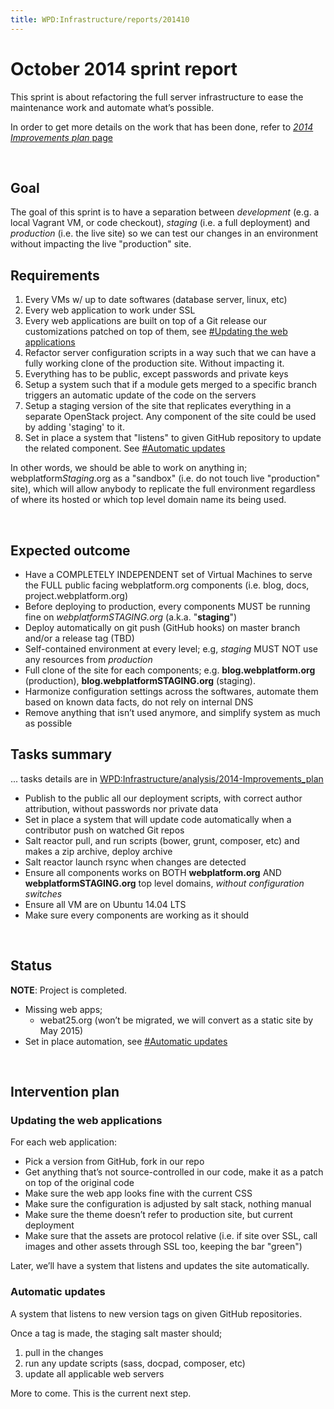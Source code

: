 ```yaml
---
title: WPD:Infrastructure/reports/201410
---
```

<h1><span class="mw-headline" id="October_2014_sprint_report">October 2014 sprint report</span></h1>
<p>This sprint is about refactoring the full server infrastructure to ease the maintenance work and automate what’s possible.
</p><p>In order to get more details on the work that has been done, refer to <a href="/wiki/WPD:Infrastructure/analysis/2014-Improvements_plan" title="WPD:Infrastructure/analysis/2014-Improvements plan"><i>2014 Improvements plan</i> page</a>
</p><p><br />
</p>
<h2><span class="mw-headline" id="Goal">Goal</span></h2>
<p>The goal of this sprint is to have a separation between <i>development</i> (e.g. a local Vagrant VM, or code checkout), <i>staging</i> (i.e. a full deployment) and <i>production</i> (i.e. the live site) so we can test our changes in an environment without impacting the live "production" site.
</p>
<h2><span class="mw-headline" id="Requirements">Requirements</span></h2>
<ol><li> Every VMs w/ up to date softwares (database server, linux, etc)</li>
<li> Every web application to work under SSL</li>
<li> Every web applications are built on top of a Git release our customizations patched on top of them, see <a href="#Updating_the_web_applications">#Updating the web applications</a></li>
<li> Refactor server configuration scripts in a way such that we can have a fully working clone of the production site. Without impacting it. </li>
<li> Everything has to be public, except passwords and private keys</li>
<li> Setup a system such that if a module gets merged to a specific branch triggers an automatic update of the code on the servers</li>
<li> Setup a staging version of the site that replicates everything in a separate OpenStack project. Any component of the site could be used by adding 'staging' to it.</li>
<li> Set in place a system that "listens" to given GitHub repository to update the related component. See <a href="#Automatic_updates">#Automatic updates</a></li></ol>
<p>In other words, we should be able to work on anything in; webplatform<i>Staging</i>.org as a "sandbox" (i.e. do not touch live "production" site), which will allow anybody to replicate the full environment regardless of where its hosted or which top level domain name its being used.
</p><p><br />
</p>
<h2><span class="mw-headline" id="Expected_outcome">Expected outcome</span></h2>
<ul><li> Have a COMPLETELY INDEPENDENT set of Virtual Machines to serve the FULL public facing webplatform.org components (i.e. blog, docs, project.webplatform.org)</li>
<li> Before deploying to production, every components MUST be running fine on <i>webplatformSTAGING.org</i> (a.k.a. "<b>staging</b>")</li>
<li> Deploy automatically on git push (GitHub hooks) on master branch and/or a release tag (TBD)</li>
<li> Self-contained environment at every level; e.g, <i>staging</i> MUST NOT use any resources from <i>production</i></li>
<li> Full clone of the site for each components; e.g. <b>blog.webplatform.org</b> (production), <b>blog.webplatformSTAGING.org</b> (staging).</li>
<li> Harmonize configuration settings across the softwares, automate them based on known data facts, do not rely on internal DNS</li>
<li> Remove anything that isn’t used anymore, and simplify system as much as possible</li></ul>
<h2><span class="mw-headline" id="Tasks_summary">Tasks summary</span></h2>
<p>... tasks details are in <a href="/wiki/WPD:Infrastructure/analysis/2014-Improvements_plan" title="WPD:Infrastructure/analysis/2014-Improvements plan">WPD:Infrastructure/analysis/2014-Improvements_plan</a>
</p>
<ul><li> Publish to the public all our deployment scripts, with correct author attribution, without passwords nor private data</li>
<li> Set in place a system that will update code automatically when a contributor push on watched Git repos</li>
<li> Salt reactor pull, and run scripts (bower, grunt, composer, etc) and makes a zip archive, deploy archive</li>
<li> Salt reactor launch rsync when changes are detected</li>
<li> Ensure all components works on BOTH <b>webplatform.org</b> AND <b>webplatformSTAGING.org</b> top level domains, <i>without configuration switches</i></li>
<li> Ensure all VM are on Ubuntu 14.04 LTS</li>
<li> Make sure every components are working as it should</li></ul>
<p><br />
</p>
<h2><span class="mw-headline" id="Status">Status</span></h2>
<p><b>NOTE</b>: Project is completed.
</p>
<ul><li> Missing web apps;
<ul><li> webat25.org (won’t be migrated, we will convert as a static site by May 2015)</li></ul></li>
<li> Set in place automation, see <a href="#Automatic_updates">#Automatic updates</a></li></ul>
<p><br />
</p>
<h2><span class="mw-headline" id="Intervention_plan">Intervention plan</span></h2>
<h3><span class="mw-headline" id="Updating_the_web_applications">Updating the web applications</span></h3>
<p>For each web application:
</p>
<ul><li> Pick a version from GitHub, fork in our repo</li>
<li> Get anything that’s not source-controlled in our code, make it as a patch on top of the original code</li>
<li> Make sure the web app looks fine with the current CSS</li>
<li> Make sure the configuration is adjusted by salt stack, nothing manual</li>
<li> Make sure the theme doesn’t refer to production site, but current deployment</li>
<li> Make sure that the assets are protocol relative (i.e. if site over SSL, call images and other assets through SSL too, keeping the bar "green")</li></ul>
<p>Later, we’ll have a system that listens and updates the site automatically.
</p>
<h3><span class="mw-headline" id="Automatic_updates">Automatic updates</span></h3>
<p>A system that listens to new version tags on given GitHub repositories.
</p><p>Once a tag is made, the staging salt master should;
</p>
<ol><li> pull in the changes</li>
<li> run any update scripts (sass, docpad, composer, etc)</li>
<li> update all applicable web servers</li></ol>
<p>More to come. This is the current next step.
</p>
<!-- Saved in parser cache with key wpwiki:pcache:idhash:30970-0!*!0!!*!*!*!esi=1 and timestamp 20150731185631 and revision id 101347
 -->
